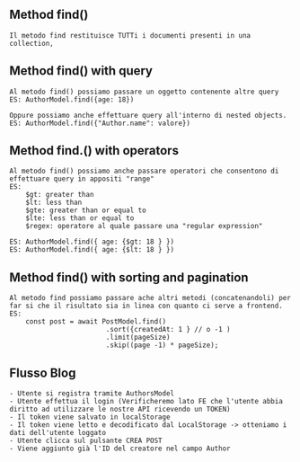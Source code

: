 
## Method find()

    Il metodo find restituisce TUTTi i documenti presenti in una collection,

## Method find() with query

    Al metodo find() possiamo passare un oggetto contenente altre query 
    ES: AuthorModel.find({age: 18})

    Oppure possiamo anche effettuare query all'interno di nested objects.
    ES: AuthorModel.find({"Author.name": valore})

## Method find.() with operators

    Al metodo find() possiamo anche passare operatori che consentono di effettuare query in appositi "range"
    ES:
        $gt: greater than
        $lt: less than
        $gte: greater than or equal to
        $lte: less than or equal to
        $regex: operatore al quale passare una "regular expression"

    ES: AuthorModel.find({ age: {$gt: 18 } })
    ES: AuthorModel.find({ age: {$lt: 18 } })

## Method find() with sorting and pagination

    Al metodo find possiamo passare ache altri metodi (concatenandoli) per far si che il risultato sia in linea con quanto ci serve a frontend.
    ES: 
        const post = await PostModel.find()
                            .sort({createdAt: 1 } // o -1 )
                            .limit(pageSize)
                            .skip((page -1) * pageSize);

## Flusso Blog

    - Utente si registra tramite AuthorsModel
    - Utente effettua il login (Verificheremo lato FE che l'utente abbia diritto ad utilizzare le nostre API ricevendo un TOKEN)
    - Il token viene salvato in localStorage
    - Il token viene letto e decodificato dal LocalStorage -> otteniamo i dati dell'utente loggato
    - Utente clicca sul pulsante CREA POST
    - Viene aggiunto già l'ID del creatore nel campo Author
    

